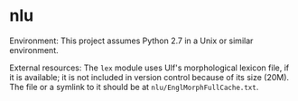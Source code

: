 nlu
===

Environment: This project assumes Python 2.7 in a Unix or similar environment.

External resources: The `lex` module uses Ulf's morphological lexicon file, if it is available; 
it is not included in version control because of its size (20M). The file or a symlink to it 
should be at `nlu/EnglMorphFullCache.txt`.
